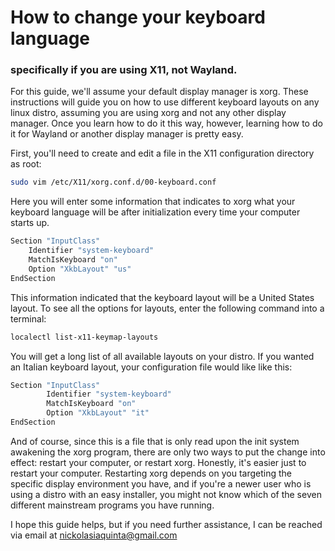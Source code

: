 # How to change your keyboard language
### specifically if you are using X11, not Wayland.

For this guide, we'll assume your default display manager is xorg. These instructions will guide you on how to use different keyboard layouts on any linux distro, assuming you are using xorg and not any other display manager. Once you learn how to do it this way, however, learning how to do it for Wayland or another display manager is pretty easy.

First, you'll need to create and edit a file in the X11 configuration directory as root:
```bash
sudo vim /etc/X11/xorg.conf.d/00-keyboard.conf
```

Here you will enter some information that indicates to xorg what your keyboard language will be after initialization every time your computer starts up.
```bash
Section "InputClass"
	Identifier "system-keyboard"
	MatchIsKeyboard "on"
	Option "XkbLayout" "us"
EndSection
```

This information indicated that the keyboard layout will be a United States layout. To see all the options for layouts, enter the following command into a terminal:
```bash
localectl list-x11-keymap-layouts
```

You will get a long list of all available layouts on your distro. If you wanted an Italian keyboard layout, your configuration file would like like this:
```bash
Section "InputClass"
        Identifier "system-keyboard"
        MatchIsKeyboard "on"
        Option "XkbLayout" "it"
EndSection
```

And of course, since this is a file that is only read upon the init system awakening the xorg program, there are only two ways to put the change into effect: restart your computer, or restart xorg. Honestly, it's easier just to restart your computer. Restarting xorg depends on you targeting the specific display environment you have, and if you're a newer user who is using a distro with an easy installer, you might not know which of the seven different mainstream programs you have running.

I hope this guide helps, but if you need further assistance, I can be reached via email at nickolasiaquinta@gmail.com
